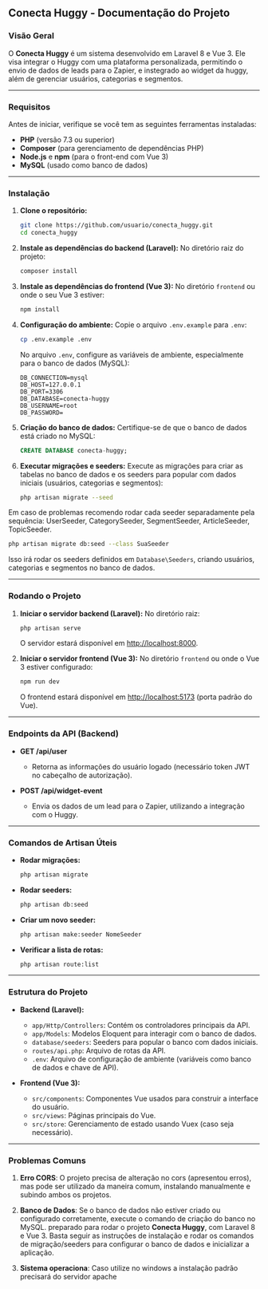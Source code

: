 ## **Conecta Huggy - Documentação do Projeto**

### **Visão Geral**
O **Conecta Huggy** é um sistema desenvolvido em Laravel 8 e Vue 3. Ele visa integrar o Huggy com uma plataforma personalizada, permitindo o envio de dados de leads para o Zapier, e instegrado ao widget da huggy, além de gerenciar usuários, categorias e segmentos.

---

### **Requisitos**
Antes de iniciar, verifique se você tem as seguintes ferramentas instaladas:

- **PHP** (versão 7.3 ou superior)
- **Composer** (para gerenciamento de dependências PHP)
- **Node.js** e **npm** (para o front-end com Vue 3)
- **MySQL** (usado como banco de dados)

---

### **Instalação**

1. **Clone o repositório:**
   ```bash
   git clone https://github.com/usuario/conecta_huggy.git
   cd conecta_huggy
   ```

2. **Instale as dependências do backend (Laravel):**
   No diretório raiz do projeto:
   ```bash
   composer install
   ```

3. **Instale as dependências do frontend (Vue 3):**
   No diretório `frontend` ou onde o seu Vue 3 estiver:
   ```bash
   npm install
   ```

4. **Configuração do ambiente:**
   Copie o arquivo `.env.example` para `.env`:
   ```bash
   cp .env.example .env
   ```

   No arquivo `.env`, configure as variáveis de ambiente, especialmente para o banco de dados (MySQL):
   ```env
   DB_CONNECTION=mysql
   DB_HOST=127.0.0.1
   DB_PORT=3306
   DB_DATABASE=conecta-huggy
   DB_USERNAME=root
   DB_PASSWORD=
   ```

5. **Criação do banco de dados:**
   Certifique-se de que o banco de dados está criado no MySQL:
   ```sql
   CREATE DATABASE conecta-huggy;
   ```

6. **Executar migrações e seeders:**
   Execute as migrações para criar as tabelas no banco de dados e os seeders para popular com dados iniciais (usuários, categorias e segmentos):
   ```bash
   php artisan migrate --seed
   ```

Em caso de problemas recomendo rodar cada seeder separadamente pela sequência: UserSeeder, CategorySeeder, SegmentSeeder, ArticleSeeder, TopicSeeder.
   ```bash
   php artisan migrate db:seed --class SuaSeeder
   ```

   Isso irá rodar os seeders definidos em `Database\Seeders`, criando usuários, categorias e segmentos no banco de dados.

---

### **Rodando o Projeto**

1. **Iniciar o servidor backend (Laravel):**
   No diretório raiz:
   ```bash
   php artisan serve
   ```
   O servidor estará disponível em [http://localhost:8000](http://localhost:8000).

2. **Iniciar o servidor frontend (Vue 3):**
   No diretório `frontend` ou onde o Vue 3 estiver configurado:
   ```bash
   npm run dev
   ```
   O frontend estará disponível em [http://localhost:5173](http://localhost:5173) (porta padrão do Vue).

---

### **Endpoints da API (Backend)**

- **GET /api/user**
    - Retorna as informações do usuário logado (necessário token JWT no cabeçalho de autorização).

- **POST /api/widget-event**
    - Envia os dados de um lead para o Zapier, utilizando a integração com o Huggy.

---

### **Comandos de Artisan Úteis**

- **Rodar migrações:**
  ```bash
  php artisan migrate
  ```

- **Rodar seeders:**
  ```bash
  php artisan db:seed
  ```

- **Criar um novo seeder:**
  ```bash
  php artisan make:seeder NomeSeeder
  ```

- **Verificar a lista de rotas:**
  ```bash
  php artisan route:list
  ```

---

### **Estrutura do Projeto**

- **Backend (Laravel):**
    - `app/Http/Controllers`: Contém os controladores principais da API.
    - `app/Models`: Modelos Eloquent para interagir com o banco de dados.
    - `database/seeders`: Seeders para popular o banco com dados iniciais.
    - `routes/api.php`: Arquivo de rotas da API.
    - `.env`: Arquivo de configuração de ambiente (variáveis como banco de dados e chave de API).

- **Frontend (Vue 3):**
    - `src/components`: Componentes Vue usados para construir a interface do usuário.
    - `src/views`: Páginas principais do Vue.
    - `src/store`: Gerenciamento de estado usando Vuex (caso seja necessário).

---

### **Problemas Comuns**

1. **Erro CORS**: O projeto precisa de alteração no cors (apresentou erros), mas pode ser utilizado da maneira comum, instalando manualmente e subindo ambos os projetos.

2. **Banco de Dados**: Se o banco de dados não estiver criado ou configurado corretamente, execute o comando de criação do banco no MySQL.
 preparado para rodar o projeto **Conecta Huggy**, com Laravel 8 e Vue 3. Basta seguir as instruções de instalação e rodar os comandos de migração/seeders para configurar o banco de dados e inicializar a aplicação.
 3. **Sistema operaciona**: Caso utilize no windows a instalação padrão precisará do servidor apache
